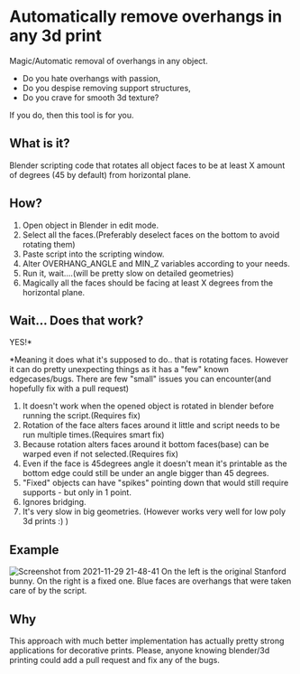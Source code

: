 # Automatically remove overhangs in any 3d print
Magic/Automatic removal of overhangs in any object.

- Do you hate overhangs with passion, 
- Do you despise removing support structures,
- Do you crave for smooth 3d texture?

If you do, then this tool is for you. 

## What is it?
Blender scripting code that rotates all object faces to be at least X amount of degrees (45 by default) from horizontal plane.

## How?
1) Open object in Blender in edit mode.
2) Select all the faces.(Preferably deselect faces on the bottom to avoid rotating them)
3) Paste script into the scripting window.
4) Alter OVERHANG_ANGLE and MIN_Z variables according to your needs.
5) Run it, wait....(will be pretty slow on detailed geometries)
6) Magically all the faces should be facing at least X degrees from the horizontal plane.

## Wait... Does that work?
YES!*

*Meaning it does what it's supposed to do.. that is rotating faces. However it can do pretty
unexpecting things as it has a "few" known edgecases/bugs.
There are few "small" issues you can encounter(and hopefully fix with a pull request)
1) It doesn't work when the opened object is rotated in blender before running the script.(Requires fix)
2) Rotation of the face alters faces around it little and script needs to be run multiple times.(Requires smart fix)
3) Because rotation alters faces around it bottom faces(base) can be warped even if not selected.(Requires fix)
4) Even if the face is 45degrees angle it doesn't mean it's printable as the bottom edge could still be under an angle bigger than 45 degrees.
5) "Fixed" objects can have "spikes" pointing down that would still require supports - but only in 1 point.
6) Ignores bridging.
7) It's very slow in big geometries. (However works very well for low poly 3d prints :) )

## Example
![Screenshot from 2021-11-29 21-48-41](https://user-images.githubusercontent.com/5594182/143940879-6f5114d7-e20a-40d8-be8e-17e00133b81a.png)
On the left is the original Stanford bunny. On the right is a fixed one.
Blue faces are overhangs that were taken care of by the script.

## Why
This approach with much better implementation has actually pretty strong applications for decorative prints.
Please, anyone knowing blender/3d printing could add a pull request and fix any of the bugs.
